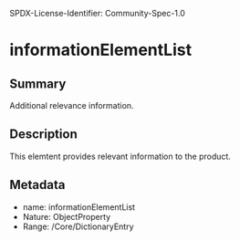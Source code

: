 SPDX-License-Identifier: Community-Spec-1.0

# informationElementList

## Summary

Additional relevance information.

## Description

This elemtent provides relevant information to the product.

## Metadata

- name: informationElementList
- Nature: ObjectProperty
- Range: /Core/DictionaryEntry
